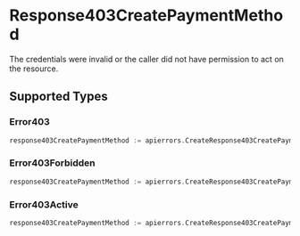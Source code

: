 # Response403CreatePaymentMethod

The credentials were invalid or the caller did not have permission to act on the resource.


## Supported Types

### Error403

```go
response403CreatePaymentMethod := apierrors.CreateResponse403CreatePaymentMethodError403(components.Error403{/* values here */})
```

### Error403Forbidden

```go
response403CreatePaymentMethod := apierrors.CreateResponse403CreatePaymentMethodError403Forbidden(components.Error403Forbidden{/* values here */})
```

### Error403Active

```go
response403CreatePaymentMethod := apierrors.CreateResponse403CreatePaymentMethodError403Active(components.Error403Active{/* values here */})
```

